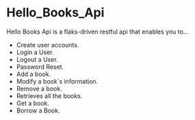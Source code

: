 # Hello_Books_Api

Hello Books Api is a flaks-driven restful api that enables  you to...

 * Create user accounts.
 * Login a User.
 * Logout a User.
 * Password Reset.
 * Add a book.
 * Modify a book`s information.
 * Remove a book.
 * Retrieves all the books.
 * Get a book.
 * Borrow a Book.




